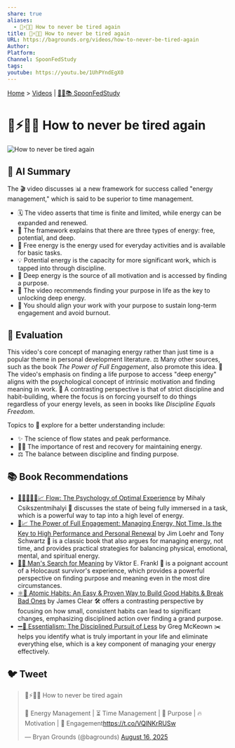 ```yaml
---
share: true
aliases:
  - 🔋⚡😴🌞 How to never be tired again
title: 🔋⚡😴🌞 How to never be tired again
URL: https://bagrounds.org/videos/how-to-never-be-tired-again
Author:
Platform:
Channel: SpoonFedStudy
tags:
youtube: https://youtu.be/1UhPYndEgX0
---
```

[Home](../index.md) > [Videos](./index.md) | [🥄👶📚 SpoonFedStudy](../topics/spoonfedstudy.md)  
# 🔋⚡😴🌞 How to never be tired again  
![How to never be tired again](https://youtu.be/1UhPYndEgX0)  
## 🤖 AI Summary  
The 🎬 video discusses 📊 a new framework for success called "energy management," which is said to be superior to time management.  
  
* 🗓️ The video asserts that time is finite and limited, while energy can be expanded and renewed.  
* 🔋 The framework explains that there are three types of energy: free, potential, and deep.  
* 🌱 Free energy is the energy used for everyday activities and is available for basic tasks.  
* 💡 Potential energy is the capacity for more significant work, which is tapped into through discipline.  
* 🌌 Deep energy is the source of all motivation and is accessed by finding a purpose.  
* 🧘 The video recommends finding your purpose in life as the key to unlocking deep energy.  
* 🎯 You should align your work with your purpose to sustain long-term engagement and avoid burnout.  
  
## 🤔 Evaluation  
This video's core concept of managing energy rather than just time is a popular theme in personal development literature. ⚖️ Many other sources, such as the book *The Power of Full Engagement*, also promote this idea. 🧠 The video's emphasis on finding a life purpose to access "deep energy" aligns with the psychological concept of intrinsic motivation and finding meaning in work. 🔄 A contrasting perspective is that of strict discipline and habit-building, where the focus is on forcing yourself to do things regardless of your energy levels, as seen in books like *Discipline Equals Freedom*.  
  
Topics to 🧭 explore for a better understanding include:  
* ✨ The science of flow states and peak performance.  
* 🧘‍♀️ The importance of rest and recovery for maintaining energy.  
* ⚖️ The balance between discipline and finding purpose.  
  
## 📚 Book Recommendations  
* [🌊🧘🏼‍♀️🧠📈 Flow: The Psychology of Optimal Experience](../books/flow-the-psychology-of-optimal-experience.md) by Mihaly Csikszentmihalyi 🌊 discusses the state of being fully immersed in a task, which is a powerful way to tap into a high level of energy.  
* [🔋📈 The Power of Full Engagement: Managing Energy, Not Time, Is the Key to High Performance and Personal Renewal](../books/the-power-of-full-engagement-managing-energy-not-time-is-the-key-to-high-performance-and-personal-renewal.md) by Jim Loehr and Tony Schwartz 💪 is a classic book that also argues for managing energy, not time, and provides practical strategies for balancing physical, emotional, mental, and spiritual energy.  
* [🔦💡 Man's Search for Meaning](../books/mans-search-for-meaning.md) by Viktor E. Frankl 🌄 is a poignant account of a Holocaust survivor's experience, which provides a powerful perspective on finding purpose and meaning even in the most dire circumstances.  
* [⚛️🔄 Atomic Habits: An Easy & Proven Way to Build Good Habits & Break Bad Ones](../books/atomic-habits.md) by James Clear 🛠️ offers a contrasting perspective by focusing on how small, consistent habits can lead to significant changes, emphasizing disciplined action over finding a grand purpose.  
* [➖💯 Essentialism: The Disciplined Pursuit of Less](../books/essentialism-the-disciplined-pursuit-of-less.md) by Greg McKeown ✂️ helps you identify what is truly important in your life and eliminate everything else, which is a key component of managing your energy effectively.  
  
## 🐦 Tweet  
<blockquote class="twitter-tweet" data-theme="dark"><p lang="en" dir="ltr">🔋⚡😴🌞 How to never be tired again<br><br>🔋 Energy Management | ⏳ Time Management | 🧘 Purpose | 🔥 Motivation | 🎯 Engagement<a href="https://t.co/VQlNKrRUSw">https://t.co/VQlNKrRUSw</a></p>&mdash; Bryan Grounds (@bagrounds) <a href="https://twitter.com/bagrounds/status/1956603734420832577?ref_src=twsrc%5Etfw">August 16, 2025</a></blockquote> <script async src="https://platform.twitter.com/widgets.js" charset="utf-8"></script>